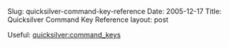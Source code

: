 Slug: quicksilver-command-key-reference
Date: 2005-12-17
Title: Quicksilver Command Key Reference
layout: post

Useful: <a href="http://docs.blacktree.com/quicksilver/command_key_reference">quicksilver:command_keys</a>
